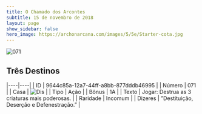 ```yaml
---
title: O Chamado dos Arcontes
subtitle: 15 de novembro de 2018
layout: page
show_sidebar: false
hero_image: https://archonarcana.com/images/5/5e/Starter-cota.jpg
---
```


![071](https://cdn.keyforgegame.com/media/card_front/pt/341_071_5P29489P6443_pt.png)

## Três Destinos

|----|----|
| ID | 9644c85a-12a7-44ff-a8bb-877dddb46995 |
| Número | 071 |
| Casa | ![Dis](https://archonarcana.com/images/thumb/e/e8/Dis.png/22px-Dis.png "Dis") |
| Tipo | Ação |
| Bônus | 1A |
| Texto | Jogar: Destrua as 3 criaturas mais  poderosas. |
| Raridade | Incomum |
| Dizeres | ”Destituição, Deserção e Defenestração.” |